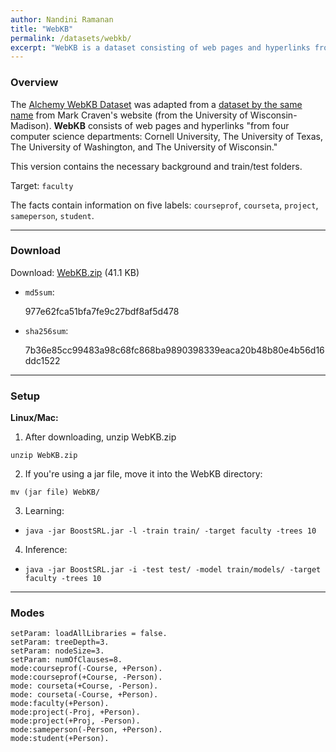 ```yaml
---
author: Nandini Ramanan
title: "WebKB"
permalink: /datasets/webkb/
excerpt: "WebKB is a dataset consisting of web pages and hyperlinks from four computer science departments: Cornell University, The University of Texas, The University of Washington, and The University of Wisconsin."
---
```


### Overview

The [Alchemy WebKB Dataset](https://alchemy.cs.washington.edu/data/webkb/) was adapted from a [dataset by the same name](http://www.biostat.wisc.edu/~craven/webkb) from Mark Craven's website (from the University of Wisconsin-Madison). **WebKB** consists of web pages and hyperlinks "from four computer science departments: Cornell University, The University of Texas, The University of Washington, and The University of Wisconsin."

This version contains the necessary background and train/test folders.

Target: `faculty`

The facts contain information on five labels: `courseprof`, `courseta`, `project`, `sameperson`, `student`.

---

### Download

Download: [WebKB.zip](https://github.com/boost-starai/BoostSRL-Misc/blob/master/Datasets/WebKB/WebKB.zip?raw=true) (41.1 KB)

* `md5sum`: 
  <p style="word-break: break-all;">977e62fca51bfa7fe9c27bdf8af5d478</p>

* `sha256sum`: 
  <p style="word-break: break-all;">7b36e85cc99483a98c68fc868ba9890398339eaca20b48b80e4b56d16ddc1522</p>

---

### Setup

**Linux/Mac:**

1. After downloading, unzip WebKB.zip
  
  `unzip WebKB.zip`

2. If you're using a jar file, move it into the WebKB directory:
  
  `mv (jar file) WebKB/`

3. Learning:

  * `java -jar BoostSRL.jar -l -train train/ -target faculty -trees 10`

4. Inference:
  
  * `java -jar BoostSRL.jar -i -test test/ -model train/models/ -target faculty -trees 10`

---

### Modes

```text
setParam: loadAllLibraries = false.
setParam: treeDepth=3.
setParam: nodeSize=3.
setParam: numOfClauses=8.
mode:courseprof(-Course, +Person).
mode:courseprof(+Course, -Person).
mode: courseta(+Course, -Person).
mode: courseta(-Course, +Person).
mode:faculty(+Person).
mode:project(-Proj, +Person).
mode:project(+Proj, -Person).
mode:sameperson(-Person, +Person).
mode:student(+Person).
```
